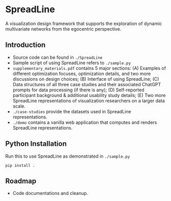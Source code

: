 # SpreadLine
A visualization design framework that supports the exploration of dynamic multivariate networks from the egocentric perspective.

## Introduction
- Source code can be found in `./SpreadLine`
- Sample script of using SpreadLine refers to `./sample.py`
- `supplementary_materials.pdf` contains 5 major sections: (A) Examples of different optimization focuses, optimization details, and two more discussions on design choices; (B) Interface of using SpreadLine; (C) Data structures of all three case studies and their associated ChatGPT prompts for data processing (if there is any); (D) Self-reported participant background & additional usability study details; (E) Two more SpreadLine representations of visualization researchers on a larger data scale.
- `./case-studies` provide the datasets used in SpreadLine representations.
- `./demo` contains a vanilla web application that computes and renders SpreadLine representations.

## Python Installation
Run this to use SpreadLine as demonstrated in `./sample.py`
```
pip install .
```


## Roadmap
- Code documentations and cleanup.